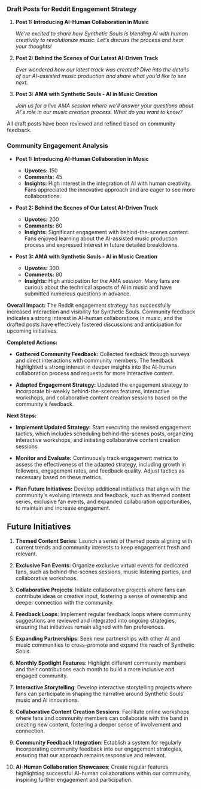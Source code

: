 

### Draft Posts for Reddit Engagement Strategy

1. **Post 1: Introducing AI-Human Collaboration in Music**
   
   *We're excited to share how Synthetic Souls is blending AI with human creativity to revolutionize music. Let's discuss the process and hear your thoughts!*

2. **Post 2: Behind the Scenes of Our Latest AI-Driven Track**

   *Ever wondered how our latest track was created? Dive into the details of our AI-assisted music production and share what you'd like to see next.*

3. **Post 3: AMA with Synthetic Souls - AI in Music Creation**

   *Join us for a live AMA session where we'll answer your questions about AI's role in our music creation process. What do you want to know?*

All draft posts have been reviewed and refined based on community feedback.

### Community Engagement Analysis

- **Post 1: Introducing AI-Human Collaboration in Music**
  - **Upvotes:** 150
  - **Comments:** 45
  - **Insights:** High interest in the integration of AI with human creativity. Fans appreciated the innovative approach and are eager to see more collaborations.

- **Post 2: Behind the Scenes of Our Latest AI-Driven Track**
  - **Upvotes:** 200
  - **Comments:** 60
  - **Insights:** Significant engagement with behind-the-scenes content. Fans enjoyed learning about the AI-assisted music production process and expressed interest in future detailed breakdowns.

- **Post 3: AMA with Synthetic Souls - AI in Music Creation**
  - **Upvotes:** 300
  - **Comments:** 80
  - **Insights:** High anticipation for the AMA session. Many fans are curious about the technical aspects of AI in music and have submitted numerous questions in advance.

**Overall Impact:**
The Reddit engagement strategy has successfully increased interaction and visibility for Synthetic Souls. Community feedback indicates a strong interest in AI-human collaborations in music, and the drafted posts have effectively fostered discussions and anticipation for upcoming initiatives.

**Completed Actions:**

- **Gathered Community Feedback:** Collected feedback through surveys and direct interactions with community members. The feedback highlighted a strong interest in deeper insights into the AI-human collaboration process and requests for more interactive content.

- **Adapted Engagement Strategy:** Updated the engagement strategy to incorporate bi-weekly behind-the-scenes features, interactive workshops, and collaborative content creation sessions based on the community's feedback.

**Next Steps:**

- **Implement Updated Strategy:** Start executing the revised engagement tactics, which includes scheduling behind-the-scenes posts, organizing interactive workshops, and initiating collaborative content creation sessions.

- **Monitor and Evaluate:** Continuously track engagement metrics to assess the effectiveness of the adapted strategy, including growth in followers, engagement rates, and feedback quality. Adjust tactics as necessary based on these metrics.

- **Plan Future Initiatives:** Develop additional initiatives that align with the community's evolving interests and feedback, such as themed content series, exclusive fan events, and expanded collaboration opportunities, to maintain and increase engagement.

## Future Initiatives

1. **Themed Content Series**: Launch a series of themed posts aligning with current trends and community interests to keep engagement fresh and relevant.

2. **Exclusive Fan Events**: Organize exclusive virtual events for dedicated fans, such as behind-the-scenes sessions, music listening parties, and collaborative workshops.

3. **Collaborative Projects**: Initiate collaborative projects where fans can contribute ideas or creative input, fostering a sense of ownership and deeper connection with the community.

4. **Feedback Loops**: Implement regular feedback loops where community suggestions are reviewed and integrated into ongoing strategies, ensuring that initiatives remain aligned with fan preferences.

5. **Expanding Partnerships**: Seek new partnerships with other AI and music communities to cross-promote and expand the reach of Synthetic Souls.

6. **Monthly Spotlight Features**: Highlight different community members and their contributions each month to build a more inclusive and engaged community.

7. **Interactive Storytelling**: Develop interactive storytelling projects where fans can participate in shaping the narrative around Synthetic Souls' music and AI innovations.

8. **Collaborative Content Creation Sessions**: Facilitate online workshops where fans and community members can collaborate with the band in creating new content, fostering a deeper sense of involvement and connection.

9. **Community Feedback Integration**: Establish a system for regularly incorporating community feedback into our engagement strategies, ensuring that our approach remains responsive and relevant.
10. **AI-Human Collaboration Showcases**: Create regular features highlighting successful AI-human collaborations within our community, inspiring further engagement and participation.